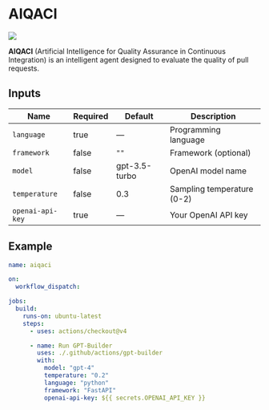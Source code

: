 # AIQACI

<img src="https://img.shields.io/badge/-Python-3776AB?style=flat&logo=python&logoColor=white"/>

**AIQACI** (Artificial Intelligence for Quality Assurance in Continuous Integration) is an intelligent agent designed to evaluate the quality of pull requests.

## Inputs

| Name             | Required | Default       | Description                |
| ---------------- | -------- | ------------- | -------------------------- |
| `language`       | true     | —             | Programming language       |
| `framework`      | false    | `""`          | Framework (optional)       |
| `model`          | false    | gpt-3.5-turbo | OpenAI model name          |
| `temperature`    | false    | 0.3           | Sampling temperature (0-2) |
| `openai-api-key` | true     | —             | Your OpenAI API key        |

## Example

```yaml
name: aiqaci

on:
  workflow_dispatch:

jobs:
  build:
    runs-on: ubuntu-latest
    steps:
      - uses: actions/checkout@v4

      - name: Run GPT-Builder
        uses: ./.github/actions/gpt-builder
        with:
          model: "gpt-4"
          temperature: "0.2"
          language: "python"
          framework: "FastAPI"
          openai-api-key: ${{ secrets.OPENAI_API_KEY }}
```
